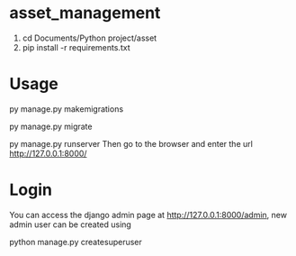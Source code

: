 # asset_management

1. cd Documents/Python project/asset
2. pip install -r requirements.txt



# Usage

py manage.py makemigrations

py manage.py migrate

py manage.py runserver
Then go to the browser and enter the url http://127.0.0.1:8000/



# Login
You can access the django admin page at http://127.0.0.1:8000/admin, new admin user can be created using

python manage.py createsuperuser
